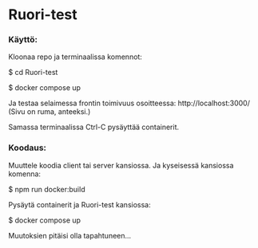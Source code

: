 # Ruori-test

### Käyttö:

Kloonaa repo ja terminaalissa komennot:

$ cd Ruori-test

$ docker compose up

Ja testaa selaimessa frontin toimivuus osoitteessa: http://localhost:3000/
(Sivu on ruma, anteeksi.)

Samassa terminaalissa Ctrl-C pysäyttää containerit.


### Koodaus:

Muuttele koodia client tai server kansiossa. Ja kyseisessä kansiossa komenna:

$ npm run docker:build

Pysäytä containerit ja Ruori-test kansiossa:

$ docker compose up

Muutoksien pitäisi olla tapahtuneen...


